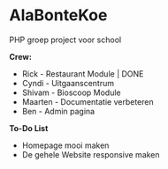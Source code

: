 # AlaBonteKoe
PHP groep project voor school

<b>Crew:</b>
<ul>
	<li>Rick - Restaurant Module | DONE</li>
	<li>Cyndi - Uitgaanscentrum</li>
	<li>Shivam - Bioscoop Module</li>
	<li>Maarten - Documentatie verbeteren</li>
	<li>Ben - Admin pagina</li>
</ul>

<b>To-Do List</b>
<ul>
	<li>Homepage mooi maken</li>
	<li>De gehele Website responsive maken</li>
</ul>
